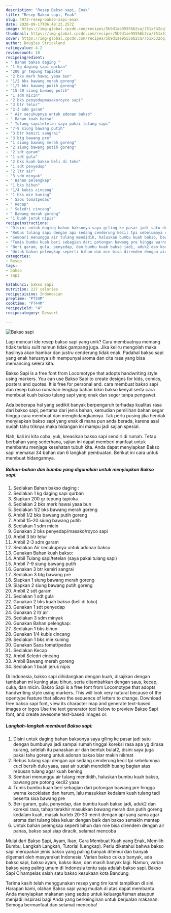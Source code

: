 ```yaml
---
description: "Resep Bakso sapi, Enak"
title: "Resep Bakso sapi, Enak"
slug: 4973-resep-bakso-sapi-enak
date: 2020-09-17T06:48:23.257Z
image: https://img-global.cpcdn.com/recipes/5b9d1ae95556b2ca/751x532cq70/bakso-sapi-foto-resep-utama.jpg
thumbnail: https://img-global.cpcdn.com/recipes/5b9d1ae95556b2ca/751x532cq70/bakso-sapi-foto-resep-utama.jpg
cover: https://img-global.cpcdn.com/recipes/5b9d1ae95556b2ca/751x532cq70/bakso-sapi-foto-resep-utama.jpg
author: Douglas Strickland
ratingvalue: 4.2
reviewcount: 10
recipeingredient:
- " Bahan bakso daging "
- "1 kg daging sapi qurban"
- "200 gr tepung tapioka"
- "2 bks merk hawai yaaa bun"
- "1/2 bks bawang merah goreng"
- "1/2 bks bawang putih goreng"
- "15-20 siung bawang putih"
- "1 sdm micin"
- "2 bks penyedapmasakoroyco sapi"
- "3 btr telur"
- "2-3 sdm garam"
- " Air secukupnya untuk adonan bakso"
- " Bahan kuah bakso"
- " Tulang sapitetelan saya pakai tulang sapi"
- "7-9 siung bawang putih"
- "3 btr kemiri sangrai"
- "3 btg bawang pre"
- "1 siung bawang merah goreng"
- "2 siung bawang putih goreng"
- "2 sdt garam"
- "1 sdt gula"
- "2 bks kuah bakso beli di toko"
- "1 sdt penyedap"
- "2 ltr air"
- "3 sdm minyak"
- " Bahan pelengkap"
- "1 bks bihun"
- "1/4 kubis cincang"
- "1 bks mie kuning"
- " Saos tomatpedas"
- " Kecap"
- " Seledri cincang"
- " Bawang merah goreng"
- "1 buah jeruk nipis"
recipeinstructions:
- "Disini untuk daging bahan baksonya saya giling ke pasar jadi satu dengan bumbunya jadi sampai rumah tinggal koreksi rasa apa yg dirasa kurang, setelah itu panaskan air dan bentuk bulat2, disini saya juga pakai tahu goreng untuk adonan bakso biar makin nikmat"
- "Rebus tulang sapi dengan api sedang cenderung kecil tpi sebelumnya cuci bersih dulu yaaa, saat air sudah mendidih buang bagian atas rebusan tulang agar kuah bening"
- "Sembari menunggu air tulang mendidih, haluskan bumbu kuah bakso, bawang pre potong kecil2 yaaa"
- "Tumis bumbu kuah beri sebagian dari potongan bawang pre hingga warna kecoklatan dan harum, lalu masukkan kedalam kuah tulang tadi beserta sisa bawang pre"
- "Beri garam, gula, penyedap, dan bumbu kuah bakso jadi, aduk2 dan koreksi rasa, tahap terakhir masukkan bawang merah dan putih goreng kedalam kuah, masak kurleb 20-30 menit dengan api yang sama agar aroma dari tulang bisa keluar dengan baik dan bakso semakin mantap"
- "Untuk bahan pelengkap seperti bihun dan mie bisa direndem dengan air panas, bakso sapi siap diracik, selamat mencoba"
categories:
- Resep
tags:
- bakso
- sapi

katakunci: bakso sapi 
nutrition: 227 calories
recipecuisine: Indonesian
preptime: "PT34M"
cooktime: "PT44M"
recipeyield: "4"
recipecategory: Dessert

---
```



![Bakso sapi](https://img-global.cpcdn.com/recipes/5b9d1ae95556b2ca/751x532cq70/bakso-sapi-foto-resep-utama.jpg)

Lagi mencari ide resep bakso sapi yang unik? Cara membuatnya memang tidak terlalu sulit namun tidak gampang juga. Jika keliru mengolah maka hasilnya akan hambar dan justru cenderung tidak enak. Padahal bakso sapi yang enak harusnya sih mempunyai aroma dan cita rasa yang bisa memancing selera kita.

Bakso Sapi is a free font from Locomotype that adopts handwriting style using markers. You can use Bakso Sapi to create designs for kids, comics, posters and quotes. It is free for personal and. cara membuat bakso sapi dan resep bakso rumahan lengkap bahan bikin bakso kenyal serta cara membuat kuah bakso tulang sapi yang enak dan seger tanpa pengawet.

Ada beberapa hal yang sedikit banyak berpengaruh terhadap kualitas rasa dari bakso sapi, pertama dari jenis bahan, kemudian pemilihan bahan segar hingga cara membuat dan menghidangkannya. Tak perlu pusing jika hendak menyiapkan bakso sapi yang enak di mana pun anda berada, karena asal sudah tahu triknya maka hidangan ini mampu jadi sajian spesial.


Nah, kali ini kita coba, yuk, kreasikan bakso sapi sendiri di rumah. Tetap berbahan yang sederhana, sajian ini dapat memberi manfaat untuk membantu menjaga kesehatan tubuh kita. Anda dapat menyiapkan Bakso sapi memakai 34 bahan dan 6 langkah pembuatan. Berikut ini cara untuk membuat hidangannya.

<!--inarticleads1-->

##### Bahan-bahan dan bumbu yang digunakan untuk menyiapkan Bakso sapi:

1. Sediakan  Bahan bakso daging :
1. Sediakan 1 kg daging sapi qurban
1. Siapkan 200 gr tepung tapioka
1. Sediakan 2 bks merk hawai yaaa bun
1. Sediakan 1/2 bks bawang merah goreng
1. Ambil 1/2 bks bawang putih goreng
1. Ambil 15-20 siung bawang putih
1. Sediakan 1 sdm micin
1. Gunakan 2 bks penyedap/masako/royco sapi
1. Ambil 3 btr telur
1. Ambil 2-3 sdm garam
1. Sediakan  Air secukupnya untuk adonan bakso
1. Gunakan  Bahan kuah bakso:
1. Ambil  Tulang sapi/tetelan (saya pakai tulang sapi)
1. Ambil 7-9 siung bawang putih
1. Gunakan 3 btr kemiri sangrai
1. Sediakan 3 btg bawang pre
1. Siapkan 1 siung bawang merah goreng
1. Siapkan 2 siung bawang putih goreng
1. Ambil 2 sdt garam
1. Sediakan 1 sdt gula
1. Gunakan 2 bks kuah bakso (beli di toko)
1. Gunakan 1 sdt penyedap
1. Gunakan 2 ltr air
1. Sediakan 3 sdm minyak
1. Gunakan  Bahan pelengkap:
1. Sediakan 1 bks bihun
1. Gunakan 1/4 kubis cincang
1. Sediakan 1 bks mie kuning
1. Gunakan  Saos tomat/pedas
1. Sediakan  Kecap
1. Ambil  Seledri cincang
1. Ambil  Bawang merah goreng
1. Sediakan 1 buah jeruk nipis


Di Indonesia, bakso sapi dihidangkan dengan kuah, disajikan dengan tambahan mi kuning atau bihun, serta ditambahkan dengan saus, kecap, cuka, dan micin. Bakso Sapi is a free font from Locomotype that adopts handwriting style using markers. This will look very natural because of the opentype feature that allows the sequence of letters to change. Download free bakso sapi font, view its character map and generate text-based images or logos Use the text generator tool below to preview Bakso Sapi font, and create awesome text-based images or. 

<!--inarticleads2-->

##### Langkah-langkah membuat Bakso sapi:

1. Disini untuk daging bahan baksonya saya giling ke pasar jadi satu dengan bumbunya jadi sampai rumah tinggal koreksi rasa apa yg dirasa kurang, setelah itu panaskan air dan bentuk bulat2, disini saya juga pakai tahu goreng untuk adonan bakso biar makin nikmat
1. Rebus tulang sapi dengan api sedang cenderung kecil tpi sebelumnya cuci bersih dulu yaaa, saat air sudah mendidih buang bagian atas rebusan tulang agar kuah bening
1. Sembari menunggu air tulang mendidih, haluskan bumbu kuah bakso, bawang pre potong kecil2 yaaa
1. Tumis bumbu kuah beri sebagian dari potongan bawang pre hingga warna kecoklatan dan harum, lalu masukkan kedalam kuah tulang tadi beserta sisa bawang pre
1. Beri garam, gula, penyedap, dan bumbu kuah bakso jadi, aduk2 dan koreksi rasa, tahap terakhir masukkan bawang merah dan putih goreng kedalam kuah, masak kurleb 20-30 menit dengan api yang sama agar aroma dari tulang bisa keluar dengan baik dan bakso semakin mantap
1. Untuk bahan pelengkap seperti bihun dan mie bisa direndem dengan air panas, bakso sapi siap diracik, selamat mencoba


Mulai dari Bakso Sapi, Ayam, Ikan, Cara Membuat Kuah yang Enak, Memilih Bumbu, Langkah Langkah, Tutorial (Lengkap). Perlu diketahui bahwa bakso sapi merupakan jenis bakso yang paling banyak ditemui dan banyak digemari oleh masyarakat Indonesia. Varian bakso cukup banyak, ada bakso sapi, bakso ayam, bakso ikan, dan masih banyak lagi. Namun, varian bakso yang paling umum di Indonesia tentu saja adalah bakso sapi. Bakso Sapi Cihampelas salah satu bakso kesukaan kota Bandung. 

Terima kasih telah menggunakan resep yang tim kami tampilkan di sini. Harapan kami, olahan Bakso sapi yang mudah di atas dapat membantu Anda menyiapkan makanan yang sedap untuk keluarga/teman ataupun menjadi inspirasi bagi Anda yang berkeinginan untuk berjualan makanan. Semoga bermanfaat dan selamat mencoba!
